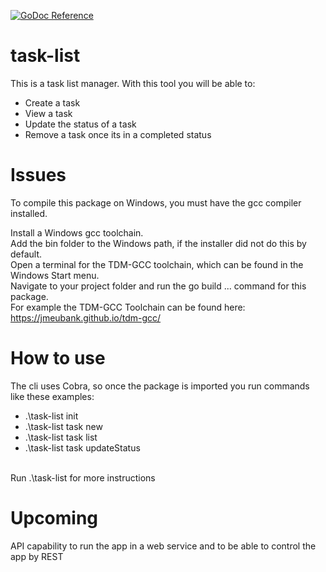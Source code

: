 [![GoDoc Reference](https://godoc.org/github.com/mattn/go-sqlite3?status.svg)](http://godoc.org/github.com/mattn/go-sqlite3)

# task-list
This is a task list manager. With this tool you will be able to:
- Create a task
- View a task
- Update the status of a task
- Remove a task once its in a completed status

# Issues
To compile this package on Windows, you must have the gcc compiler installed.

Install a Windows gcc toolchain. <br>
Add the bin folder to the Windows path, if the installer did not do this by default.<br>
Open a terminal for the TDM-GCC toolchain, which can be found in the Windows Start menu.<br>
Navigate to your project folder and run the go build ... command for this package.<br>
For example the TDM-GCC Toolchain can be found here: https://jmeubank.github.io/tdm-gcc/<br>

# How to use
The cli uses Cobra, so once the package is imported you run commands like these examples:
- .\task-list init
- .\task-list task new
- .\task-list task list
- .\task-list task updateStatus

<br>
 Run .\task-list for more instructions
 
 # Upcoming
 API capability to run the app in a web service and to be able to control the app by REST
